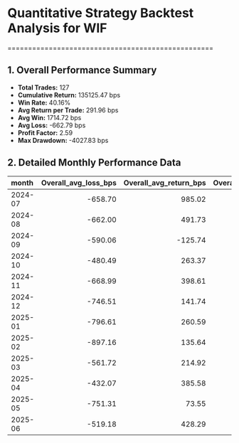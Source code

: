 # Quantitative Strategy Backtest Analysis for WIF
==================================================

## 1. Overall Performance Summary

- **Total Trades:** 127
- **Cumulative Return:** 135125.47 bps
- **Win Rate:** 40.16%
- **Avg Return per Trade:** 291.96 bps
- **Avg Win:** 1714.72 bps
- **Avg Loss:** -662.79 bps
- **Profit Factor:** 2.59
- **Max Drawdown:** -4027.83 bps

## 2. Detailed Monthly Performance Data

| month   |   Overall_avg_loss_bps |   Overall_avg_return_bps |   Overall_avg_win_bps |   Overall_cumulative_return_bps |   Overall_max_drawdown_bps |   Overall_median_return_bps |   Overall_std_return_bps |   Overall_total_trades |   Overall_win_rate |   long_avg_loss_bps |   long_avg_return_bps |   long_avg_win_bps |   long_cumulative_return_bps |   long_max_drawdown_bps |   long_median_return_bps |   long_std_return_bps |   long_total_trades |   long_win_rate |   short_avg_loss_bps |   short_avg_return_bps |   short_avg_win_bps |   short_cumulative_return_bps |   short_max_drawdown_bps |   short_median_return_bps |   short_std_return_bps |   short_total_trades |   short_win_rate |
|:--------|-----------------------:|-------------------------:|----------------------:|--------------------------------:|---------------------------:|----------------------------:|-------------------------:|-----------------------:|-------------------:|--------------------:|----------------------:|-------------------:|-----------------------------:|------------------------:|-------------------------:|----------------------:|--------------------:|----------------:|---------------------:|-----------------------:|--------------------:|------------------------------:|-------------------------:|--------------------------:|-----------------------:|---------------------:|-----------------:|
| 2024-07 |                -658.70 |                   985.02 |               2300.00 |                        11368.26 |                   -1040.83 |                     2000.00 |                  1496.02 |                   9.00 |               0.56 |             -408.32 |                795.84 |            2000.00 |                      3238.06 |                 -671.72 |                   927.54 |               1218.48 |                4.00 |            0.50 |              -909.09 |                1136.36 |             2500.00 |                       6141.53 |                  -909.09 |                   2500.00 |                1670.11 |                 5.00 |             0.60 |
| 2024-08 |                -662.00 |                   491.73 |               1876.22 |                         5437.93 |                   -2802.06 |                     -203.69 |                  1387.04 |                  11.00 |               0.45 |             -801.36 |                132.43 |            2000.00 |                       294.96 |                -2214.15 |                  -602.72 |               1336.27 |                6.00 |            0.33 |              -383.29 |                 922.90 |             1793.69 |                       4995.62 |                  -755.11 |                    381.08 |                1322.48 |                 5.00 |             0.60 |
| 2024-09 |                -590.06 |                  -125.74 |               1267.19 |                        -1257.63 |                   -1638.28 |                     -309.19 |                   931.02 |                   8.00 |               0.25 |             -492.01 |                211.67 |            1267.19 |                       841.23 |                 -319.23 |                  -156.81 |               1018.63 |                5.00 |            0.40 |              -688.10 |                -688.10 |                0.00 |                      -1936.00 |                 -1129.60 |                   -856.05 |                 275.88 |                 3.00 |             0.00 |
| 2024-10 |                -480.49 |                   263.37 |               1503.14 |                         1703.41 |                   -2195.10 |                     -182.37 |                  1192.29 |                   8.00 |               0.38 |             -605.48 |                 45.89 |            2000.00 |                       -63.98 |                -1719.99 |                  -408.21 |               1154.26 |                4.00 |            0.25 |              -293.02 |                 480.84 |             1254.71 |                       1778.77 |                  -582.68 |                      3.03 |                1190.04 |                 4.00 |             0.50 |
| 2024-11 |                -668.99 |                   398.61 |               2000.00 |                         3622.29 |                   -3430.61 |                     -143.32 |                  1339.09 |                  10.00 |               0.40 |             -566.80 |               1144.40 |            2000.00 |                      8413.07 |                -1120.24 |                  2000.00 |               1235.58 |                6.00 |            0.67 |              -720.08 |                -720.08 |                0.00 |                      -2601.84 |                 -1862.02 |                   -909.09 |                 327.38 |                 4.00 |             0.00 |
| 2024-12 |                -746.51 |                   141.74 |               1474.10 |                          674.80 |                   -1866.38 |                     -441.02 |                  1289.06 |                  10.00 |               0.40 |             -627.35 |               -403.98 |             266.11 |                     -1566.78 |                -1785.37 |                  -441.02 |                502.00 |                4.00 |            0.25 |              -865.68 |                 505.55 |             1876.77 |                       2658.03 |                 -1088.75 |                    -74.27 |                1506.84 |                 6.00 |             0.50 |
| 2025-01 |                -796.61 |                   260.59 |               2375.00 |                         2038.44 |                   -2892.16 |                     -696.39 |                  1510.47 |                  12.00 |               0.33 |             -627.74 |                 29.19 |            2000.00 |                      -133.86 |                -1485.52 |                  -441.62 |               1162.52 |                4.00 |            0.25 |              -897.93 |                 376.29 |             2500.00 |                       2201.78 |                 -2486.85 |                   -881.20 |                1645.11 |                 8.00 |             0.38 |
| 2025-02 |                -897.16 |                   135.64 |               1943.04 |                          450.89 |                   -3043.47 |                     -909.09 |                  1435.87 |                  11.00 |               0.36 |            -1000.00 |                -45.57 |            1386.07 |                      -576.53 |                -1900.00 |                 -1000.00 |               1231.73 |                5.00 |            0.40 |              -820.03 |                 286.64 |             2500.00 |                       1090.28 |                 -1735.54 |                   -730.98 |                1570.14 |                 6.00 |             0.33 |
| 2025-03 |                -561.72 |                   214.92 |               1457.54 |                         2119.82 |                   -3241.34 |                     -380.57 |                  1205.64 |                  13.00 |               0.38 |             -556.45 |                  8.58 |            1138.63 |                      -207.96 |                -1839.97 |                  -340.20 |                966.83 |                6.00 |            0.33 |              -567.00 |                 391.78 |             1670.14 |                       2377.21 |                 -1717.37 |                   -401.09 |                1352.95 |                 7.00 |             0.43 |
| 2025-04 |                -432.07 |                   385.58 |               1612.07 |                         3809.08 |                   -1000.00 |                      -97.43 |                  1112.96 |                  10.00 |               0.40 |             -496.11 |                573.65 |            2000.00 |                      4062.79 |                -1000.00 |                   -62.68 |               1260.69 |                7.00 |            0.43 |              -304.00 |                 -53.24 |              448.27 |                       -180.41 |                  -601.71 |                   -132.18 |                 381.36 |                 3.00 |             0.33 |
| 2025-05 |                -751.31 |                    73.55 |               1448.31 |                           98.47 |                   -3596.99 |                     -457.66 |                  1196.92 |                  16.00 |               0.38 |             -819.22 |                308.47 |            2000.00 |                      2385.19 |                -2372.22 |                  -457.66 |               1396.78 |               10.00 |            0.40 |              -649.43 |                -317.98 |              344.93 |                      -1846.34 |                 -2344.33 |                   -428.29 |                 568.64 |                 6.00 |             0.33 |
| 2025-06 |                -519.18 |                   428.29 |               1186.26 |                         3905.74 |                   -1285.20 |                      244.24 |                  1095.01 |                   9.00 |               0.56 |             -389.21 |                215.32 |            1122.12 |                       904.47 |                 -810.77 |                  -111.18 |                940.69 |                5.00 |            0.40 |              -909.09 |                 694.50 |             1229.02 |                       2752.33 |                  -909.09 |                    593.54 |                1210.04 |                 4.00 |             0.75 |